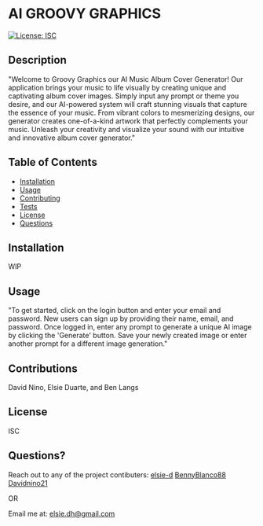 # AI GROOVY GRAPHICS
[![License: ISC](https://img.shields.io/badge/License-ISC-blue.svg)](https://opensource.org/licenses/ISC)

    
## Description
"Welcome to Groovy Graphics our AI Music Album Cover Generator! Our application brings your music to life visually by creating unique and captivating album cover images. Simply input any prompt or theme you desire, and our AI-powered system will craft stunning visuals that capture the essence of your music. From vibrant colors to mesmerizing designs, our generator creates one-of-a-kind artwork that perfectly complements your music. Unleash your creativity and visualize your sound with our intuitive and innovative album cover generator."

            
## Table of Contents
            
- [Installation](#installation)
- [Usage](#usage)
- [Contributing](#contributions)
- [Tests](#tests)
- [License](#license)    
- [Questions](#questions)
            
## Installation
 WIP  
            
## Usage
 "To get started, click on the login button and enter your email and password. New users can sign up by providing their name, email, and password. Once logged in, enter any prompt to generate a unique AI image by clicking the 'Generate' button. Save your newly created image or enter another prompt for a different image generation."
            
## Contributions
 David Nino, Elsie Duarte, and Ben Langs
## License
ISC
            
            
## Questions?
Reach out to any of the project contibuters: <a href="https://github.com/elsie-d" target="_blank">elsie-d</a>
<a href="https://github.com/BennyBlanco88" target="_blank">BennyBlanco88</a>
<a href="https://github.com/Davidnino21" target="_blank">Davidnino21</a>

            
OR
            
Email me at: <a href="mailto:elsie.dh@gmail.com" target="_blank">elsie.dh@gmail.com</a>